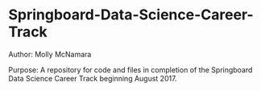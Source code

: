# Springboard-Data-Science-Career-Track

Author: Molly McNamara

Purpose: A repository for code and files in completion of the Springboard Data Science Career Track beginning August 2017.
